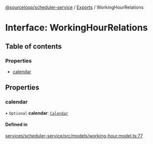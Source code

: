 [@sourceloop/scheduler-service](../README.md) / [Exports](../modules.md) / WorkingHourRelations

# Interface: WorkingHourRelations

## Table of contents

### Properties

- [calendar](WorkingHourRelations.md#calendar)

## Properties

### calendar

• `Optional` **calendar**: [`Calendar`](../classes/Calendar.md)

#### Defined in

[services/scheduler-service/src/models/working-hour.model.ts:77](https://github.com/sourcefuse/loopback4-microservice-catalog/blob/93a7f917/services/scheduler-service/src/models/working-hour.model.ts#L77)
